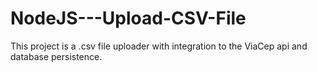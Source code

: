 # NodeJS---Upload-CSV-File
 This project is a .csv file uploader with integration to the ViaCep api and database persistence.
